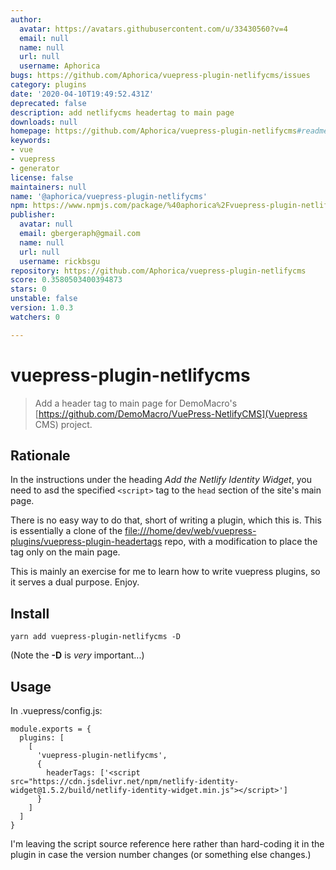 ```yaml
---
author:
  avatar: https://avatars.githubusercontent.com/u/33430560?v=4
  email: null
  name: null
  url: null
  username: Aphorica
bugs: https://github.com/Aphorica/vuepress-plugin-netlifycms/issues
category: plugins
date: '2020-04-10T19:49:52.431Z'
deprecated: false
description: add netlifycms headertag to main page
downloads: null
homepage: https://github.com/Aphorica/vuepress-plugin-netlifycms#readme
keywords:
- vue
- vuepress
- generator
license: false
maintainers: null
name: '@aphorica/vuepress-plugin-netlifycms'
npm: https://www.npmjs.com/package/%40aphorica%2Fvuepress-plugin-netlifycms
publisher:
  avatar: null
  email: gbergeraph@gmail.com
  name: null
  url: null
  username: rickbsgu
repository: https://github.com/Aphorica/vuepress-plugin-netlifycms
score: 0.3580503400394873
stars: 0
unstable: false
version: 1.0.3
watchers: 0

---
```


# vuepress-plugin-netlifycms

> Add a header tag to main page for DemoMacro's [https://github.com/DemoMacro/VuePress-NetlifyCMS](Vuepress CMS) project.

## Rationale
In the instructions under the heading _Add the Netlify Identity Widget_,
you need to asd the specified `<script>` tag to the `head` section of
the site's main page.

There is no easy way to do that, short of writing a plugin, which this
is.  This is essentially a clone of the
[file:///home/dev/web/vuepress-plugins/vuepress-plugin-headertags](vuepress-plugin-headertags) repo, with a modification to place the tag only on the main page.

This is mainly an exercise for me to learn how to write vuepress plugins, so it serves a dual purpose.  Enjoy.

## Install

```
yarn add vuepress-plugin-netlifycms -D
```

(Note the __-D__ is _very_ important...)

## Usage
In .vuepress/config.js:
```
module.exports = {
  plugins: [
    [
      'vuepress-plugin-netlifycms',
      {
        headerTags: ['<script src="https://cdn.jsdelivr.net/npm/netlify-identity-widget@1.5.2/build/netlify-identity-widget.min.js"></script>']
      }
    ]
  ]
}
```
I'm leaving the script source reference here rather than hard-coding it in the plugin in case the version number changes (or something else changes.)
